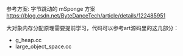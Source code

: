 参考方案: 字节跳动的 mSponge 方案
https://blog.csdn.net/ByteDanceTech/article/details/122485951

大对象内存分配原理需要提前学习，代码可以参考art源码里的这几部分：
* g_heap.cc
* large_object_space.cc